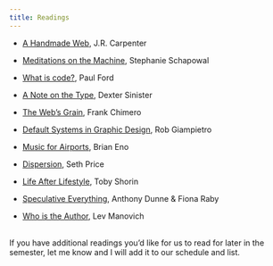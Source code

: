 ```yaml
---
title: Readings
---
```


- [A Handmade Web](http://luckysoap.com/statements/handmadeweb.html), J.R. Carpenter

- [Meditations on the Machine](https://core.ac.uk/download/pdf/84402682.pdf), Stephanie Schapowal

- [What is code?](https://www.bloomberg.com/graphics/2015-paul-ford-what-is-code/), Paul Ford

- [A Note on the Type](https://www.servinglibrary.org/journal/1/a-note-on-the-type), Dexter Sinister

- [The Web’s Grain](https://frankchimero.com/blog/2015/the-webs-grain/), Frank Chimero

- [Default Systems in Graphic Design](https://linedandunlined.com/archive/default-systems-in-graphic-design/), Rob Giampietro

- [Music for Airports](https://www.youtube.com/watch?v=vNwYtllyt3Q), Brian Eno

- [Dispersion](http://www.distributedhistory.com/Dispersion2007.comp.pdf), Seth Price

- [Life After Lifestyle](https://subpixel.space/entries/life-after-lifestyle/), Toby Shorin

- [Speculative Everything](https://readings.design/PDF/speculative-everything.pdf), Anthony Dunne & Fiona Raby

- [Who is the Author](http://manovich.net/content/04-projects/035-models-of-authorship-in-new-media/32_article_2002.pdf), Lev Manovich

<br>
If you have additional readings you’d like for us to read for later in the semester, let me know and I will add it to our schedule and list.